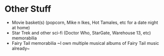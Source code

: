# Other Stuff

- Movie basket(s) (popcorn, Mike n Ikes, Hot Tamales, etc for a date night at home)
- Star Trek and other sci-fi (Doctor Who, StarGate, Warehouse 13, etc) memorabilia
- Fairy Tail memorabilia ~I own multiple musical albums of Fairy Tail music already~